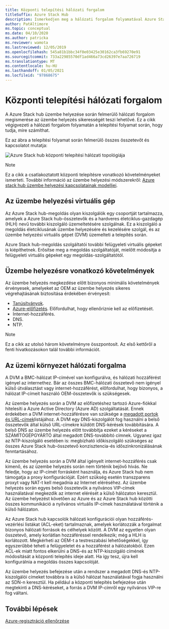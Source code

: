 ```yaml
---
title: Központi telepítési hálózati forgalom
titleSuffix: Azure Stack Hub
description: Ismerkedjen meg a hálózati forgalom folyamatával Azure Stack hub üzembe helyezése során.
author: PatAltimore
ms.topic: conceptual
ms.date: 04/10/2020
ms.author: patricka
ms.reviewer: wamota
ms.lastreviewed: 12/05/2019
ms.openlocfilehash: 545a81b1bbc34f0e03425e30162ca3fb69270e91
ms.sourcegitcommit: 733a22985570df1ad466a73cd26397e7aa726719
ms.translationtype: MT
ms.contentlocale: hu-HU
ms.lasthandoff: 01/05/2021
ms.locfileid: "97868675"
---
```

# <a name="deployment-network-traffic"></a>Központi telepítési hálózati forgalom

A Azure Stack hub üzembe helyezése során felmerülő hálózati forgalom megismerése az üzembe helyezés sikerességét teszi lehetővé. Ez a cikk végigvezeti a hálózati forgalom folyamatán a telepítési folyamat során, hogy tudja, mire számíthat.

Ez az ábra a telepítési folyamat során felmerülő összes összetevőt és kapcsolatot mutatja:

![Azure Stack hub központi telepítési hálózati topológiája](media/deployment-networking/figure1.svg)

> [!NOTE]
> Ez a cikk a csatlakoztatott központi telepítésre vonatkozó követelményeket ismerteti. További információ az üzembe helyezési módszerekről: [Azure stack hub üzembe helyezési kapcsolatainak modelljei](azure-stack-connection-models.md).

## <a name="the-deployment-vm"></a>Az üzembe helyezési virtuális gép

Az Azure Stack hub-megoldás olyan kiszolgálók egy csoportját tartalmazza, amelyek a Azure Stack hub-összetevők és a hardveres életciklus-gazdagép (HLH) nevű további kiszolgáló üzemeltetésére szolgálnak. Ez a kiszolgáló a megoldás életciklusának üzembe helyezésére és kezelésére szolgál, és az üzembe helyezési virtuális gépet (DVM) üzemelteti a telepítés során.

Azure Stack hub-megoldás szolgáltatói további felügyeleti virtuális gépeket is kiépíthetnek. Erősítse meg a megoldás szolgáltatóját, mielőtt módosítja a felügyeleti virtuális gépeket egy megoldás-szolgáltatótól.

## <a name="deployment-requirements"></a>Üzembe helyezésre vonatkozó követelmények

Az üzembe helyezés megkezdése előtt bizonyos minimális követelmények érvényesek, amelyeket az OEM az üzembe helyezés sikeres végrehajtásának biztosítása érdekében érvényesít:

- [Tanúsítványok](azure-stack-pki-certs.md).
- [Azure-előfizetés](azure-stack-validate-registration.md). Előfordulhat, hogy ellenőriznie kell az előfizetését.
- Internet-hozzáférés.
- DNS.
- NTP.

> [!NOTE]
> Ez a cikk az utolsó három követelményre összpontosít. Az első kettőről a fenti hivatkozásokon talál további információt.

## <a name="about-deployment-network-traffic"></a>Az üzemi környezet hálózati forgalma

A DVM a BMC-hálózat IP-címével van konfigurálva, és hálózati hozzáférést igényel az internethez. Bár az összes BMC-hálózati összetevő nem igényel külső útválasztást vagy internet-hozzáférést, előfordulhat, hogy bizonyos, a hálózat IP-címeit használó OEM-összetevők is szükségesek.

Az üzembe helyezés során a DVM az előfizetéshez tartozó Azure-fiókkal hitelesíti a Azure Active Directory (Azure AD) szolgáltatását. Ennek érdekében a DVM internet-hozzáférésre van szüksége a [megadott portok és URL-címek](azure-stack-integrate-endpoints.md)listájához. A DVM egy DNS-kiszolgálót fog használni a belső összetevők által külső URL-címekre küldött DNS-kérések továbbítására. A belső DNS az üzembe helyezés előtt továbbítja ezeket a kéréseket a SZÁMÍTÓGÉPGYÁRTÓ által megadott DNS-továbbító címnek. Ugyanez igaz az NTP-kiszolgáló esetében is: megbízható időkiszolgáló szükséges az összes Azure Stack hub-összetevő konzisztencia-és időszinkronizálásának fenntartásához.

Az üzembe helyezés során a DVM által igényelt internet-hozzáférés csak kimenő, és az üzembe helyezés során nem történik bejövő hívás. Ne feledje, hogy az IP-címét forrásként használja, és Azure Stack hub nem támogatja a proxy konfigurációját. Ezért szükség esetén transzparens proxyt vagy NAT-t kell megadnia az Internet eléréséhez. Az üzembe helyezés során egyes belső összetevők a nyilvános VIP-címek használatával megkezdik az internet elérését a külső hálózaton keresztül. Az üzembe helyezést követően az Azure és az Azure Stack hub közötti összes kommunikáció a nyilvános virtuális IP-címek használatával történik a külső hálózaton.

Az Azure Stack hub kapcsolók hálózati konfigurációi olyan hozzáférés-vezérlési listákat (ACL-eket) tartalmaznak, amelyek korlátozzák a forgalmat bizonyos hálózati források és célhelyek között. A DVM az egyetlen olyan összetevő, amely korlátlan hozzáféréssel rendelkezik; még a HLH is korlátozott. Megkérheti az OEM-t a testreszabási lehetőségekkel, így egyszerűbbé teheti a felügyeletet és a hozzáférést a hálózatokból. Ezen ACL-ek miatt fontos elkerülni a DNS-és az NTP-kiszolgáló címének módosítását a központi telepítés ideje alatt. Ha így tesz, újra kell konfigurálnia a megoldás összes kapcsolóját.

Az üzembe helyezés befejezése után a rendszer a megadott DNS-és NTP-kiszolgálói címeket továbbra is a külső hálózat használatával fogja használni az SDN-n keresztül. Ha például a központi telepítés befejezése után megtekinti a DNS-kéréseket, a forrás a DVM IP-címről egy nyilvános VIP-re fog váltani.

## <a name="next-steps"></a>További lépések

[Azure-regisztráció ellenőrzése](azure-stack-validate-registration.md)
